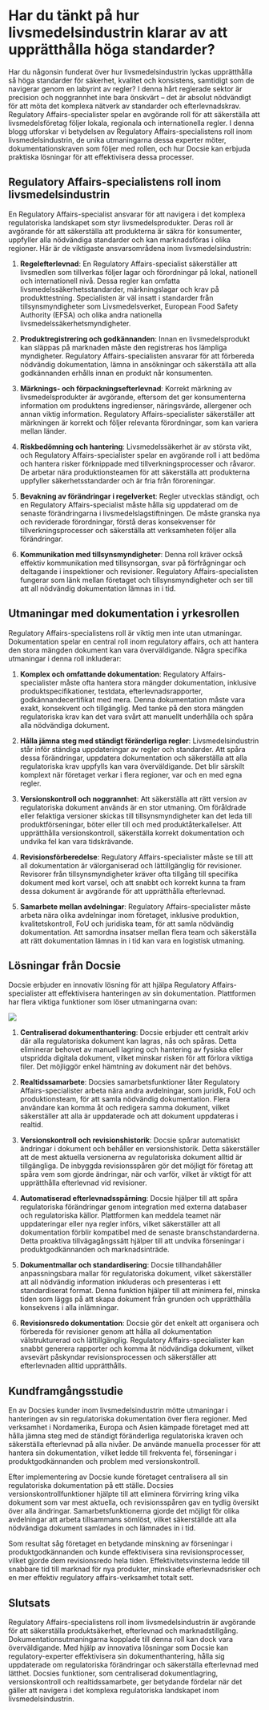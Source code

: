 # Har du tänkt på hur livsmedelsindustrin klarar av att upprätthålla höga standarder?

Har du någonsin funderat över hur livsmedelsindustrin lyckas upprätthålla så höga standarder för säkerhet, kvalitet och konsistens, samtidigt som de navigerar genom en labyrint av regler? I denna hårt reglerade sektor är precision och noggrannhet inte bara önskvärt – det är absolut nödvändigt för att möta det komplexa nätverk av standarder och efterlevnadskrav. Regulatory Affairs-specialister spelar en avgörande roll för att säkerställa att livsmedelsföretag följer lokala, regionala och internationella regler. I denna blogg utforskar vi betydelsen av Regulatory Affairs-specialistens roll inom livsmedelsindustrin, de unika utmaningarna dessa experter möter, dokumentationskraven som följer med rollen, och hur Docsie kan erbjuda praktiska lösningar för att effektivisera dessa processer.

## Regulatory Affairs-specialistens roll inom livsmedelsindustrin

En Regulatory Affairs-specialist ansvarar för att navigera i det komplexa regulatoriska landskapet som styr livsmedelsprodukter. Deras roll är avgörande för att säkerställa att produkterna är säkra för konsumenter, uppfyller alla nödvändiga standarder och kan marknadsföras i olika regioner. Här är de viktigaste ansvarsområdena inom livsmedelsindustrin:

1. **Regelefterlevnad**: En Regulatory Affairs-specialist säkerställer att livsmedlen som tillverkas följer lagar och förordningar på lokal, nationell och internationell nivå. Dessa regler kan omfatta livsmedelssäkerhetsstandarder, märkningslagar och krav på produkttestning. Specialisten är väl insatt i standarder från tillsynsmyndigheter som Livsmedelsverket, European Food Safety Authority (EFSA) och olika andra nationella livsmedelssäkerhetsmyndigheter.

2. **Produktregistrering och godkännanden**: Innan en livsmedelsprodukt kan släppas på marknaden måste den registreras hos lämpliga myndigheter. Regulatory Affairs-specialisten ansvarar för att förbereda nödvändig dokumentation, lämna in ansökningar och säkerställa att alla godkännanden erhålls innan en produkt når konsumenten.

3. **Märknings- och förpackningsefterlevnad**: Korrekt märkning av livsmedelsprodukter är avgörande, eftersom det ger konsumenterna information om produktens ingredienser, näringsvärde, allergener och annan viktig information. Regulatory Affairs-specialister säkerställer att märkningen är korrekt och följer relevanta förordningar, som kan variera mellan länder.

4. **Riskbedömning och hantering**: Livsmedelssäkerhet är av största vikt, och Regulatory Affairs-specialister spelar en avgörande roll i att bedöma och hantera risker förknippade med tillverkningsprocesser och råvaror. De arbetar nära produktionsteamen för att säkerställa att produkterna uppfyller säkerhetsstandarder och är fria från föroreningar.

5. **Bevakning av förändringar i regelverket**: Regler utvecklas ständigt, och en Regulatory Affairs-specialist måste hålla sig uppdaterad om de senaste förändringarna i livsmedelslagstiftningen. De måste granska nya och reviderade förordningar, förstå deras konsekvenser för tillverkningsprocesser och säkerställa att verksamheten följer alla förändringar.

6. **Kommunikation med tillsynsmyndigheter**: Denna roll kräver också effektiv kommunikation med tillsynsorgan, svar på förfrågningar och deltagande i inspektioner och revisioner. Regulatory Affairs-specialisten fungerar som länk mellan företaget och tillsynsmyndigheter och ser till att all nödvändig dokumentation lämnas in i tid.

## Utmaningar med dokumentation i yrkesrollen

Regulatory Affairs-specialistens roll är viktig men inte utan utmaningar. Dokumentation spelar en central roll inom regulatory affairs, och att hantera den stora mängden dokument kan vara överväldigande. Några specifika utmaningar i denna roll inkluderar:

1. **Komplex och omfattande dokumentation**: Regulatory Affairs-specialister måste ofta hantera stora mängder dokumentation, inklusive produktspecifikationer, testdata, efterlevnadsrapporter, godkännandecertifikat med mera. Denna dokumentation måste vara exakt, konsekvent och tillgänglig. Med tanke på den stora mängden regulatoriska krav kan det vara svårt att manuellt underhålla och spåra alla nödvändiga dokument.

2. **Hålla jämna steg med ständigt föränderliga regler**: Livsmedelsindustrin står inför ständiga uppdateringar av regler och standarder. Att spåra dessa förändringar, uppdatera dokumentation och säkerställa att alla regulatoriska krav uppfylls kan vara överväldigande. Det blir särskilt komplext när företaget verkar i flera regioner, var och en med egna regler.

3. **Versionskontroll och noggrannhet**: Att säkerställa att rätt version av regulatoriska dokument används är en stor utmaning. Om föråldrade eller felaktiga versioner skickas till tillsynsmyndigheter kan det leda till produktförseningar, böter eller till och med produktåterkallelser. Att upprätthålla versionskontroll, säkerställa korrekt dokumentation och undvika fel kan vara tidskrävande.

4. **Revisionsförberedelse**: Regulatory Affairs-specialister måste se till att all dokumentation är välorganiserad och lättillgänglig för revisioner. Revisorer från tillsynsmyndigheter kräver ofta tillgång till specifika dokument med kort varsel, och att snabbt och korrekt kunna ta fram dessa dokument är avgörande för att upprätthålla efterlevnad.

5. **Samarbete mellan avdelningar**: Regulatory Affairs-specialister måste arbeta nära olika avdelningar inom företaget, inklusive produktion, kvalitetskontroll, FoU och juridiska team, för att samla nödvändig dokumentation. Att samordna insatser mellan flera team och säkerställa att rätt dokumentation lämnas in i tid kan vara en logistisk utmaning.

## Lösningar från Docsie

Docsie erbjuder en innovativ lösning för att hjälpa Regulatory Affairs-specialister att effektivisera hanteringen av sin dokumentation. Plattformen har flera viktiga funktioner som löser utmaningarna ovan:

![](https://cdn.docsie.io/workspace_PxAvC1Uenuc7ad6H3/doc_wn84Jkoc6hIMTO2eE/file_qExKrkigm1iM8CxF8/image_2ddb26ec-2a4a-6705-91b6-6180ad01f5d7.jpg)

1. **Centraliserad dokumenthantering**: Docsie erbjuder ett centralt arkiv där alla regulatoriska dokument kan lagras, nås och spåras. Detta eliminerar behovet av manuell lagring och hantering av fysiska eller utspridda digitala dokument, vilket minskar risken för att förlora viktiga filer. Det möjliggör enkel hämtning av dokument när det behövs.

2. **Realtidssamarbete**: Docsies samarbetsfunktioner låter Regulatory Affairs-specialister arbeta nära andra avdelningar, som juridik, FoU och produktionsteam, för att samla nödvändig dokumentation. Flera användare kan komma åt och redigera samma dokument, vilket säkerställer att alla är uppdaterade och att dokument uppdateras i realtid.

3. **Versionskontroll och revisionshistorik**: Docsie spårar automatiskt ändringar i dokument och behåller en versionshistorik. Detta säkerställer att de mest aktuella versionerna av regulatoriska dokument alltid är tillgängliga. De inbyggda revisionsspåren gör det möjligt för företag att spåra vem som gjorde ändringar, när och varför, vilket är viktigt för att upprätthålla efterlevnad vid revisioner.

4. **Automatiserad efterlevnadsspårning**: Docsie hjälper till att spåra regulatoriska förändringar genom integration med externa databaser och regulatoriska källor. Plattformen kan meddela teamet när uppdateringar eller nya regler införs, vilket säkerställer att all dokumentation förblir kompatibel med de senaste branschstandarderna. Detta proaktiva tillvägagångssätt hjälper till att undvika förseningar i produktgodkännanden och marknadsinträde.

5. **Dokumentmallar och standardisering**: Docsie tillhandahåller anpassningsbara mallar för regulatoriska dokument, vilket säkerställer att all nödvändig information inkluderas och presenteras i ett standardiserat format. Denna funktion hjälper till att minimera fel, minska tiden som läggs på att skapa dokument från grunden och upprätthålla konsekvens i alla inlämningar.

6. **Revisionsredo dokumentation**: Docsie gör det enkelt att organisera och förbereda för revisioner genom att hålla all dokumentation välstrukturerad och lättillgänglig. Regulatory Affairs-specialister kan snabbt generera rapporter och komma åt nödvändiga dokument, vilket avsevärt påskyndar revisionsprocessen och säkerställer att efterlevnaden alltid upprätthålls.

## Kundframgångsstudie

En av Docsies kunder inom livsmedelsindustrin mötte utmaningar i hanteringen av sin regulatoriska dokumentation över flera regioner. Med verksamhet i Nordamerika, Europa och Asien kämpade företaget med att hålla jämna steg med de ständigt föränderliga regulatoriska kraven och säkerställa efterlevnad på alla nivåer. De använde manuella processer för att hantera sin dokumentation, vilket ledde till frekventa fel, förseningar i produktgodkännanden och problem med versionskontroll.

Efter implementering av Docsie kunde företaget centralisera all sin regulatoriska dokumentation på ett ställe. Docsies versionskontrollfunktioner hjälpte till att eliminera förvirring kring vilka dokument som var mest aktuella, och revisionsspåren gav en tydlig översikt över alla ändringar. Samarbetsfunktionerna gjorde det möjligt för olika avdelningar att arbeta tillsammans sömlöst, vilket säkerställde att alla nödvändiga dokument samlades in och lämnades in i tid.

Som resultat såg företaget en betydande minskning av förseningar i produktgodkännanden och kunde effektivisera sina revisionsprocesser, vilket gjorde dem revisionsredo hela tiden. Effektivitetsvinsterna ledde till snabbare tid till marknad för nya produkter, minskade efterlevnadsrisker och en mer effektiv regulatory affairs-verksamhet totalt sett.

## Slutsats

Regulatory Affairs-specialistens roll inom livsmedelsindustrin är avgörande för att säkerställa produktsäkerhet, efterlevnad och marknadstillgång. Dokumentationsutmaningarna kopplade till denna roll kan dock vara överväldigande. Med hjälp av innovativa lösningar som Docsie kan regulatory-experter effektivisera sin dokumenthantering, hålla sig uppdaterade om regulatoriska förändringar och säkerställa efterlevnad med lätthet. Docsies funktioner, som centraliserad dokumentlagring, versionskontroll och realtidssamarbete, ger betydande fördelar när det gäller att navigera i det komplexa regulatoriska landskapet inom livsmedelsindustrin.